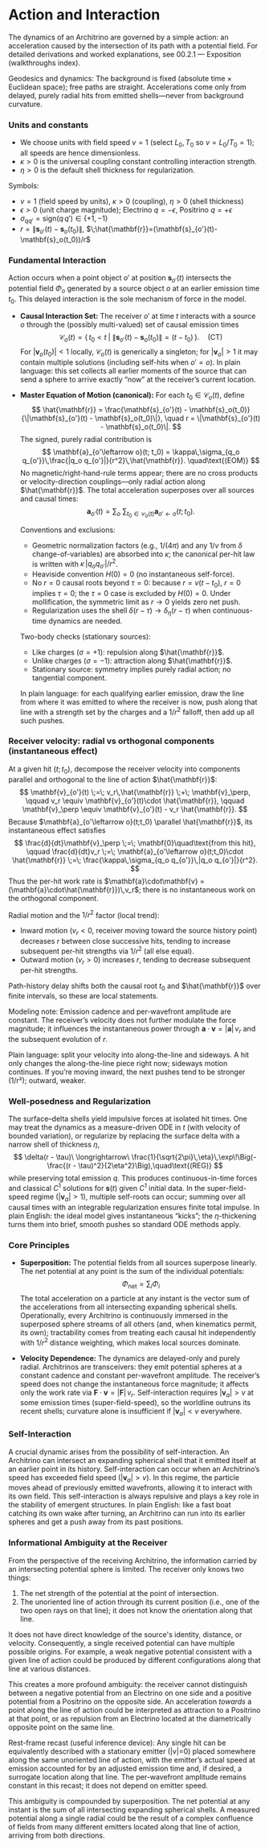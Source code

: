# Action and Interaction

The dynamics of an Architrino are governed by a simple action: an acceleration caused by the intersection of its path with a potential field.
For detailed derivations and worked explanations, see 00.2.1 — Exposition (walkthroughs index).

Geodesics and dynamics: The background is fixed (absolute time × Euclidean space); free paths are straight. Accelerations come only from delayed, purely radial hits from emitted shells—never from background curvature.

### **Units and constants**
-   We choose units with field speed $v=1$ (select $L_0,T_0$ so $v=L_0/T_0=1$); all speeds are hence dimensionless.
-   $\kappa>0$ is the universal coupling constant controlling interaction strength.
-   $\eta>0$ is the default shell thickness for regularization.

Symbols:
-   $v=1$ (field speed by units), $\kappa>0$ (coupling), $\eta>0$ (shell thickness)
-   $\epsilon>0$ (unit charge magnitude); Electrino $q=-\epsilon$, Positrino $q=+\epsilon$
-   $\sigma_{q q'}=\mathrm{sign}(q\,q')\in\{+1,-1\}$
-   $r=\|\mathbf{s}_{o'}(t)-\mathbf{s}_o(t_0)\|$, $\;\hat{\mathbf{r}}=(\mathbf{s}_{o'}(t)-\mathbf{s}_o(t_0))/r$

### **Fundamental Interaction**

Action occurs when a point object $o'$ at position $\mathbf{s}_{o'}(t)$ intersects the potential field $\Phi_o$ generated by a source object $o$ at an earlier emission time $t_0$. This delayed interaction is the sole mechanism of force in the model.

-   **Causal Interaction Set:** The receiver $o'$ at time $t$ interacts with a source $o$ through the (possibly multi-valued) set of causal emission times
    $$
    \mathcal{C}_o(t) = \big\{\, t_0 < t \;\big|\; \|\mathbf{s}_{o'}(t) - \mathbf{s}_o(t_0)\| = (t - t_0) \,\big\}.
    \quad\text{(CT)}
    $$
    For $|\mathbf{v}_o(t_0)| < 1$ locally, $\mathcal{C}_o(t)$ is generically a singleton; for $|\mathbf{v}_o|> 1$ it may contain multiple solutions (including self-hits when $o'=o$). In plain language: this set collects all earlier moments of the source that can send a sphere to arrive exactly “now” at the receiver’s current location.

-   **Master Equation of Motion (canonical):** For each $t_0 \in \mathcal{C}_o(t)$, define
    $$
    \hat{\mathbf{r}} = \frac{\mathbf{s}_{o'}(t) - \mathbf{s}_o(t_0)}{\|\mathbf{s}_{o'}(t) - \mathbf{s}_o(t_0)\|}, \quad r = \|\mathbf{s}_{o'}(t) - \mathbf{s}_o(t_0)\|.
    $$
    The signed, purely radial contribution is
    $$
    \mathbf{a}_{o'\leftarrow o}(t; t_0) = \kappa\,\sigma_{q_o q_{o'}}\,\frac{|q_o q_{o'}|}{r^2}\,\hat{\mathbf{r}}.
    \quad\text{(EOM)}
    $$
    No magnetic/right-hand-rule terms appear; there are no cross products or velocity-direction couplings—only radial action along $\hat{\mathbf{r}}$. The total acceleration superposes over all sources and causal times:
    $$
    \mathbf{a}_{o'}(t) = \sum_{o}\ \sum_{t_0\in \mathcal{C}_o(t)} \mathbf{a}_{o'\leftarrow o}(t; t_0).
    $$

    Conventions and exclusions:
    - Geometric normalization factors (e.g., $1/(4\pi)$ and any $1/v$ from $\delta$ change-of-variables) are absorbed into $\kappa$; the canonical per-hit law is written with $\kappa\,|q_o q_{o'}|/r^2$.
    - Heaviside convention $H(0)=0$ (no instantaneous self-force).
    - No $r=0$ causal roots beyond $\tau=0$: because $r = v(t - t_0)$, $r=0$ implies $\tau=0$; the $\tau=0$ case is excluded by $H(0)=0$. Under mollification, the symmetric limit as $r\to 0$ yields zero net push.
    - Regularization uses the shell $\delta(r-\tau)\to\delta_\eta(r-\tau)$ when continuous-time dynamics are needed.

    Two-body checks (stationary sources):
    - Like charges ($\sigma=+1$): repulsion along $\hat{\mathbf{r}}$.
    - Unlike charges ($\sigma=-1$): attraction along $\hat{\mathbf{r}}$.
    - Stationary source: symmetry implies purely radial action; no tangential component.

    In plain language: for each qualifying earlier emission, draw the line from where it was emitted to where the receiver is now, push along that line with a strength set by the charges and a $1/r^2$ falloff, then add up all such pushes.

### Receiver velocity: radial vs orthogonal components (instantaneous effect)

At a given hit $(t;t_0)$, decompose the receiver velocity into components parallel and orthogonal to the line of action $\hat{\mathbf{r}}$:
$$
\mathbf{v}_{o'}(t) \;=\; v_r\,\hat{\mathbf{r}} \;+\; \mathbf{v}_\perp,
\qquad v_r \equiv \mathbf{v}_{o'}(t)\cdot \hat{\mathbf{r}},
\qquad \mathbf{v}_\perp \equiv \mathbf{v}_{o'}(t) - v_r \hat{\mathbf{r}}.
$$
Because $\mathbf{a}_{o'\leftarrow o}(t;t_0) \parallel \hat{\mathbf{r}}$, its instantaneous effect satisfies
$$
\frac{d}{dt}\mathbf{v}_\perp \;=\; \mathbf{0}\quad\text{from this hit}, 
\qquad
\frac{d}{dt}v_r \;=\; \mathbf{a}_{o'\leftarrow o}(t;t_0)\cdot \hat{\mathbf{r}}
\;=\;
\frac{\kappa\,\sigma_{q_o q_{o'}}\,|q_o q_{o'}|}{r^2}.
$$
Thus the per-hit work rate is $\mathbf{a}\cdot\mathbf{v} = (\mathbf{a}\cdot\hat{\mathbf{r}})\,v_r$; there is no instantaneous work on the orthogonal component.

Radial motion and the $1/r^2$ factor (local trend):
- Inward motion ($v_r<0$, receiver moving toward the source history point) decreases $r$ between close successive hits, tending to increase subsequent per-hit strengths via $1/r^2$ (all else equal).
- Outward motion ($v_r>0$) increases $r$, tending to decrease subsequent per-hit strengths.

Path-history delay shifts both the causal root $t_0$ and $\hat{\mathbf{r}}$ over finite intervals, so these are local statements.

Modeling note: Emission cadence and per-wavefront amplitude are constant. The receiver’s velocity does not further modulate the force magnitude; it influences the instantaneous power through $\mathbf{a}\cdot\mathbf{v} = |\mathbf{a}|\,v_r$ and the subsequent evolution of $r$.

Plain language: split your velocity into along-the-line and sideways. A hit only changes the along-the-line piece right now; sideways motion continues. If you’re moving inward, the next pushes tend to be stronger (1/r²); outward, weaker.

### **Well-posedness and Regularization**
The surface–delta shells yield impulsive forces at isolated hit times. One may treat the dynamics as a measure-driven ODE in $t$ (with velocity of bounded variation), or regularize by replacing the surface delta with a narrow shell of thickness $\eta$,
$$
\delta(r - \tau)\ \longrightarrow\ \frac{1}{\sqrt{2\pi}\,\eta}\,\exp\!\Big(-\frac{(r - \tau)^2}{2\eta^2}\Big),\quad\text{(REG)}
$$
while preserving total emission $q$. This produces continuous-in-time forces and classical $C^1$ solutions for $\mathbf{s}(t)$ given $C^1$ initial data. In the super-field-speed regime ($|\mathbf{v}_a|>1$), multiple self-roots can occur; summing over all causal times with an integrable regularization ensures finite total impulse. In plain English: the ideal model gives instantaneous “kicks”; the $\eta$-thickening turns them into brief, smooth pushes so standard ODE methods apply.

### **Core Principles**

-   **Superposition:** The potential fields from all sources superpose linearly. The net potential at any point is the sum of the individual potentials:
    $$
    \Phi_{\text{net}} = \sum_{i} \Phi_i
    $$
    The total acceleration on a particle at any instant is the vector sum of the accelerations from all intersecting expanding spherical shells. Operationally, every Architrino is continuously immersed in the superposed sphere streams of all others (and, when kinematics permit, its own); tractability comes from treating each causal hit independently with $1/r^2$ distance weighting, which makes local sources dominate.

-   **Velocity Dependence:** The dynamics are delayed-only and purely radial. Architrinos are transceivers: they emit potential spheres at a constant cadence and constant per-wavefront amplitude. The receiver’s speed does not change the instantaneous force magnitude; it affects only the work rate via $\mathbf{F}\cdot\mathbf{v} = |\mathbf{F}|\,v_r$. Self-interaction requires $|\mathbf{v}_a| > v$ at some emission times (super-field-speed), so the worldline outruns its recent shells; curvature alone is insufficient if $|\mathbf{v}_a|<v$ everywhere.

### **Self-Interaction**

A crucial dynamic arises from the possibility of self-interaction. An Architrino can intersect an expanding spherical shell that it emitted itself at an earlier point in its history. Self-interaction can occur when an Architrino’s speed has exceeded field speed ($|\mathbf{v}_a| > v$). In this regime, the particle moves ahead of previously emitted wavefronts, allowing it to interact with its own field. This self-interaction is always repulsive and plays a key role in the stability of emergent structures. In plain English: like a fast boat catching its own wake after turning, an Architrino can run into its earlier spheres and get a push away from its past positions.

### **Informational Ambiguity at the Receiver**

From the perspective of the receiving Architrino, the information carried by an intersecting potential sphere is limited. The receiver only knows two things:
1.  The net strength of the potential at the point of intersection.
2.  The unoriented line of action through its current position (i.e., one of the two open rays on that line); it does not know the orientation along that line.

It does not have direct knowledge of the source's identity, distance, or velocity. Consequently, a single received potential can have multiple possible origins. For example, a weak negative potential consistent with a given line of action could be produced by different configurations along that line at various distances.

This creates a more profound ambiguity: the receiver cannot distinguish between a negative potential from an Electrino on one side and a positive potential from a Positrino on the opposite side. An acceleration *towards* a point along the line of action could be interpreted as attraction to a Positrino at that point, or as repulsion from an Electrino located at the diametrically
opposite point on the same line.

Rest-frame recast (useful inference device): Any single hit can be equivalently described with a stationary emitter (|v|=0) placed somewhere along the same unoriented line of action, with the emitter’s actual speed at emission accounted for by an adjusted emission time and, if desired, a surrogate location along that line. The per-wavefront amplitude remains constant in this recast; it does not depend on emitter speed.


This ambiguity is compounded by superposition. The net potential at any instant is the sum of all intersecting expanding spherical shells. A measured potential along a single radial could be the result of a complex confluence of fields from many different emitters located along that line of action, arriving from both directions.
